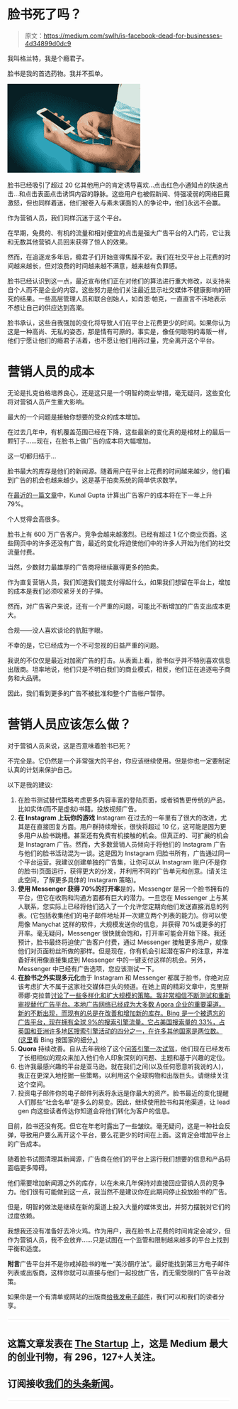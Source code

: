 # 脸书死了吗？

> 原文：<https://medium.com/swlh/is-facebook-dead-for-businesses-4d34899d0dc9>

我叫格兰特，我是个瘾君子。

脸书是我的首选药物。我并不孤单。

![](img/13db075ba1c383a7cc98b14eae57ed14.png)

脸书已经吸引了超过 20 亿其他用户的肯定诱导喜欢…点击红色小通知点的快速点击…和点击表面点击诱饵内容的静脉。这些用户也被假新闻、恃强凌弱的网络巨魔激怒，但也同样着迷，他们被卷入与素未谋面的人的争论中，他们永远不会赢。

作为营销人员，我们同样沉迷于这个平台。

在早期，免费的、有机的流量和相对便宜的点击是强大广告平台的入门药，它让我和无数其他营销人员回来获得了惊人的效果。

然而，在追逐龙多年后，瘾君子们开始变得焦躁不安。我们在社交平台上花费的时间越来越长，但对浪费的时间越来越不满意，越来越有负罪感。

脸书已经认识到这一点，最近宣布他们正在对他们的算法进行重大修改，以支持来自个人而不是企业的内容。这些努力是他们关注最近显示社交媒体不健康影响的研究的结果。一些高层管理人员和联合创始人，如肖恩·帕克，一直直言不讳地表示不想让自己的供应达到高潮。

脸书承认，这些自我强加的变化将导致人们在平台上花费更少的时间。如果你认为这是一种高尚、无私的姿态，那是情有可原的。事实是，像任何聪明的毒贩一样，他们宁愿让他们的瘾君子活着，也不愿让他们用药过量，完全离开这个平台。

# 营销人员的成本

无论是扎克伯格培养良心，还是这只是一个明智的商业举措，毫无疑问，这些变化将对营销人员产生重大影响。

最大的一个问题是接触你想要的受众的成本增加。

在过去几年中，有机覆盖范围已经在下降，这些最新的变化真的是棺材上的最后一颗钉子……现在，在脸书上做广告的成本将大幅增加。

这一切都归结于…

脸书最大的库存是他们的新闻源。随着用户在平台上花费的时间越来越少，他们看到广告的机会也越来越少。这是基于拍卖系统的简单供求数学。

在[最近的一篇文章](http://click2.readyfireaim.eu/t/Lw/AVU/BCE/CA/Ag/BVo/AQ/TOBv)中，Kunal Gupta 计算出广告客户的成本将在下一年上升 79%。

个人觉得会高很多。

脸书上有 600 万广告客户。竞争会越来越激烈。已经有超过 1 亿个商业页面。这些网页中的许多还没有广告，最近的变化将迫使他们中的许多人开始为他们的社交流量付费。

当然，少数财力最雄厚的广告商将继续赢得更多的拍卖。

作为直复营销人员，我们知道我们能支付得起什么，如果我们想留在平台上，增加的成本是我们必须咬紧牙关的子弹。

然而，对广告客户来说，还有一个严重的问题，可能比不断增加的广告支出成本更大。

合规——没人喜欢谈论的肮脏字眼。

不幸的是，它已经成为一个不可忽视的日益严重的问题。

我说的不仅仅是最近对加密广告的打击。从表面上看，脸书似乎并不特别喜欢信息出版商。坦率地说，他们只是不明白我们的商业模式，相反，他们正在追逐电子商务和大品牌。

因此，我们看到更多的广告不被批准和整个广告帐户暂停。

# 营销人员应该怎么做？

对于营销人员来说，这是否意味着脸书已死？

不完全是。它仍然是一个非常强大的平台，你应该继续使用。但是你也一定要制定认真的计划来保护自己。

以下是我的建议:

1.  在脸书测试替代策略考虑更多内容丰富的登陆页面，或者销售更传统的产品，比如实体(而不是虚拟)书籍。投放视频广告。
2.  **在 Instagram 上玩你的游戏** Instagram 在过去的一年里有了很大的改进，尤其是在直接回复方面。用户群持续增长，很快将超过 10 亿，这可能是因为更多用户从脸书跳槽。甚至还有免费有机接触的机会。但真正的、可扩展的机会是 Instagram 广告。然而，大多数营销人员倾向于将他们的 Instagram 广告与他们的脸书活动混为一谈。这是因为 Instagram 归脸书所有，广告通过同一个平台运营。我建议创建单独的广告集，让你可以从 Instagram 账户(不是你的脸书)页面运行，获得更大的分发，并利用不同的广告单元和创意。(请关注此空间，了解更多具体的 Instagram 策略)。
3.  **使用 Messenger 获得 70%的打开率**是的，Messenger 是另一个脸书拥有的平台，但它在收购和沟通方面都有巨大的潜力。一旦您在 Messenger 上与某人联系，您实际上已经将他们选入了一个允许您定期向他们发送直接消息的列表。(它包括收集他们的电子邮件地址并一次建立两个列表的能力)。你可以使用像 Manychat 这样的软件，大规模发送你的信息，并获得 70%或更多的打开率。毫无疑问，Messenger 很快就会饱和，打开率可能会开始下降。我还预计，脸书最终将迫使广告客户付费，通过 Messenger 接触更多用户，就像他们对页面粉丝所做的那样。但是现在，你有机会引起潜在客户的注意，并准备好利用像直接集成到 Messenger 中的一键支付这样的机会。另外，Messenger 中已经有广告选项，您应该测试一下。
4.  **在脸书之外实现多元化**由于 Instagram 和 Messenger 都属于脸书，你绝对应该考虑扩大不属于这家社交媒体巨头的频道。在她上周的精彩文章中，克里斯蒂娜·克拉普[讨论了一些多样化和扩大规模的策略。我非常相信不断测试和重新审视替代广告平台。本地广告网络已经成为大多数 Agora 企业的重要渠道。新的不断出现，而现有的总是在改善和增加新的库存。Bing 是一个被遗忘的广告平台，现在拥有全球 9%的搜索引擎流量。它占美国搜索量的 33%，占英国和亚洲许多地区搜索引擎活动的四分之一，在许多其他国家是两位数。(这里](http://click2.readyfireaim.eu/t/Lw/AVU/BCE/CA/Ag/BVs/AQ/zG9d)看 Bing 按国家的细分[。)](http://click2.readyfireaim.eu/t/Lw/AVU/BCE/CA/Ag/BVw/AQ/2Rxk)
5.  **Quora** 持续改善。自从去年我给了这个[问答引擎一次试驾](http://click2.readyfireaim.eu/t/Lw/AVU/BCE/CA/Ag/BV0/AQ/wRRL)，他们现在已经发布了长相相似的观众来加入他们令人印象深刻的问题、主题和基于兴趣的定位。
6.  也许我最感兴趣的平台是亚马逊。就在我们之间(以及任何愿意听我说的人)，我正在更深入地挖掘一些策略，以利用这个全球购物和出版巨头。请继续关注这个空间。
7.  投资电子邮件你的电子邮件列表将永远是你最大的资产。脸书最近的变化提醒人们那些“社会名单”是多么的易变。因此，继续使用脸书和其他渠道，让 lead gen 向这些读者传达你知道会将他们转化为客户的信息。

目前，脸书还没有死。但它在年老时露出了一些皱纹。毫无疑问，这是一种社会反弹，导致用户要么离开这个平台，要么花更少的时间在上面。这肯定会增加平台上的广告成本。

随着脸书试图清理其新闻源，广告商在他们的平台上运行我们想要的信息和产品将面临更多障碍。

他们需要增加新闻源之外的库存，以在未来几年保持对直接回应营销人员的竞争力。他们很有可能做到这一点，我当然不是建议你在此期间停止投放脸书的广告。

但是，明智的做法是继续在新的渠道上投入大量的媒体支出，并努力摆脱对它们的过度依赖。

我想我还没有准备好去冷火鸡。作为用户，我在脸书上花费的时间肯定会减少，但作为营销人员，我不会放弃……只是试图在一个监管和限制越来越多的平台上找到平衡和适度。

**附言**广告平台并不是你戒掉脸书的唯一“美沙酮疗法”。最好能找到第三方电子邮件列表或出版商，这样你就可以直接与他们一起投放广告，而无需受限的广告平台政策。

如果你是一个有清单或网站的出版商[给我发电子邮件](mailto:gperry@readyfireaim.eu)，我们可以和我们的读者分享。

![](img/731acf26f5d44fdc58d99a6388fe935d.png)

## 这篇文章发表在 [The Startup](https://medium.com/swlh) 上，这是 Medium 最大的创业刊物，有 296，127+人关注。

## 订阅接收[我们的头条新闻](http://growthsupply.com/the-startup-newsletter/)。

![](img/731acf26f5d44fdc58d99a6388fe935d.png)